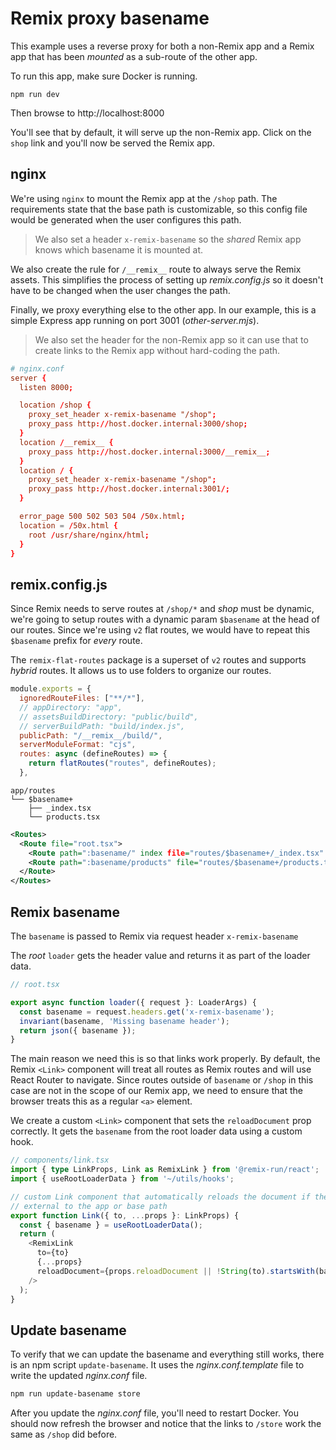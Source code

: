 # Remix proxy basename

This example uses a reverse proxy for both a non-Remix app and a Remix app that
has been *mounted* as a sub-route of the other app.

To run this app, make sure Docker is running.
```shell
npm run dev
```
Then browse to http://localhost:8000

You'll see that by default, it will serve up the non-Remix app. Click on the `shop` link and you'll now be served the Remix app.

## nginx
We're using `nginx` to mount the Remix app at the `/shop` path. The requirements state that the base path is customizable, so this config file would be generated when the user configures this path.

> We also set a header `x-remix-basename` so the *shared* Remix app knows which basename it is mounted at.

We also create the rule for `/__remix__` route to always serve the Remix assets. This
simplifies the process of setting up *remix.config.js* so it doesn't have to be changed
when the user changes the path.

Finally, we proxy everything else to the other app. In our example, this is a simple
Express app running on port 3001 (*other-server.mjs*).

> We also set the header for the non-Remix app so it can use that to create links to the Remix
> app without hard-coding the path.

```conf
# nginx.conf
server {
  listen 8000;

  location /shop {
    proxy_set_header x-remix-basename "/shop";
    proxy_pass http://host.docker.internal:3000/shop;
  }
  location /__remix__ {
    proxy_pass http://host.docker.internal:3000/__remix__;
  }
  location / {
    proxy_set_header x-remix-basename "/shop";
    proxy_pass http://host.docker.internal:3001/;
  }

  error_page 500 502 503 504 /50x.html;
  location = /50x.html {
    root /usr/share/nginx/html;
  }
}
```
## remix.config.js

Since Remix needs to serve routes at `/shop/*` and *shop* must be dynamic, we're going to setup routes with a dynamic param `$basename` at the head of our routes. Since we're using `v2` flat routes, we would have to repeat this `$basename` prefix for *every* route.

The `remix-flat-routes` package is a superset of `v2` routes and supports *hybrid* routes. It allows us to use folders to organize our routes.

```js
module.exports = {
  ignoredRouteFiles: ["**/*"],
  // appDirectory: "app",
  // assetsBuildDirectory: "public/build",
  // serverBuildPath: "build/index.js",
  publicPath: "/__remix__/build/",
  serverModuleFormat: "cjs",
  routes: async (defineRoutes) => {
    return flatRoutes("routes", defineRoutes);
  },

```
```
app/routes
└── $basename+
    ├── _index.tsx
    └── products.tsx
```
```xml
<Routes>
  <Route file="root.tsx">
    <Route path=":basename/" index file="routes/$basename+/_index.tsx" />
    <Route path=":basename/products" file="routes/$basename+/products.tsx" />
  </Route>
</Routes>
```

## Remix basename
The `basename` is passed to Remix via request header `x-remix-basename`

The *root* `loader` gets the header value and returns it as part of the loader data.
```ts
// root.tsx

export async function loader({ request }: LoaderArgs) {
  const basename = request.headers.get('x-remix-basename');
  invariant(basename, 'Missing basename header');
  return json({ basename });
}
```
The main reason we need this is so that links work properly. By default, the Remix `<Link>` component will treat all routes as Remix routes and will use React Router to navigate. Since routes outside of `basename` or `/shop` in this case are not in the scope of our Remix app, we need to ensure that the browser treats this as a regular `<a>` element.

We create a custom `<Link>` component that sets the `reloadDocument` prop correctly. It gets the `basename` from the root loader data using a custom hook.
```ts
// components/link.tsx
import { type LinkProps, Link as RemixLink } from '@remix-run/react';
import { useRootLoaderData } from '~/utils/hooks';

// custom Link component that automatically reloads the document if the link is
// external to the app or base path
export function Link({ to, ...props }: LinkProps) {
  const { basename } = useRootLoaderData();
  return (
    <RemixLink
      to={to}
      {...props}
      reloadDocument={props.reloadDocument || !String(to).startsWith(basename)}
    />
  );
}
```

## Update basename

To verify that we can update the basename and everything still works, there is an npm script `update-basename`.
It uses the _nginx.conf.template_ file to write the updated _nginx.conf_ file.

```bash
npm run update-basename store
```
After you update the _nginx.conf_ file, you'll need to restart Docker. You should now
refresh the browser and notice that the links to `/store` work the same as `/shop` did before.
